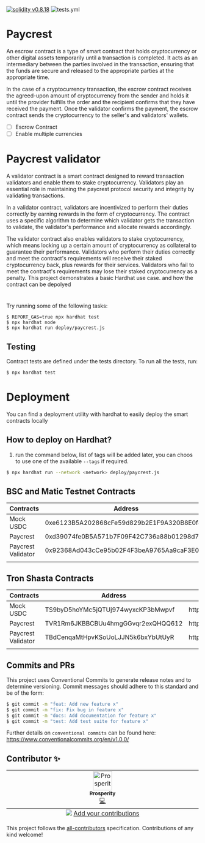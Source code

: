 <p>
    <a href="https://solidity.readthedocs.io/en/v0.8.18/"><img alt="solidity v0.8.18" src="https://badgen.net/badge/solidity/v0.8.17/blue"></a>
    <img src="https://github.com/Vaultka-Project/sake-contracts/actions/workflows/hardhat.yml/badge.svg" alt="tests.yml">
</p>

# Paycrest
An escrow contract is a type of smart contract that holds cryptocurrency or other digital assets temporarily until a transaction is completed. It acts as an intermediary between the parties involved in the transaction, ensuring that the funds are secure and released to the appropriate parties at the appropriate time.

In the case of a cryptocurrency transaction, the escrow contract receives the agreed-upon amount of cryptocurrency from the sender and holds it until the provider fulfills the order and the recipient confirms that they have received the payment. Once the validator confirms the payment, the escrow contract sends the cryptocurrency to the seller's and validators' wallets.

- [ ] Escrow Contract
- [ ] Enable multiple currencies
# 
# Paycrest validator
A validator contract is a smart contract designed to reward transaction validators and enable them to stake cryptocurrency. Validators play an essential role in maintaining the paycrest protocol security and integrity by validating transactions.

In a validator contract, validators are incentivized to perform their duties correctly by earning rewards in the form of cryptocurrency. The contract uses a specific algorithm to determine which validator gets the transaction to validate, the validator's performance and allocate rewards accordingly.

The validator contract also enables validators to stake cryptocurrency, which means locking up a certain amount of cryptocurrency as collateral to guarantee their performance. Validators who perform their duties correctly and meet the contract's requirements will receive their staked cryptocurrency back, plus rewards for their services. Validators who fail to meet the contract's requirements may lose their staked cryptocurrency as a penalty.
This project demonstrates a basic Hardhat use case. and how the contract can be depolyed
# 
Try running some of the following tasks:

```shell
$ REPORT_GAS=true npx hardhat test
$ npx hardhat node
$ npx hardhat run deploy/paycrest.js
```

## Testing

Contract tests are defined under the tests directory. To run all the tests, run:

```bash
$ npx hardhat test
```

# Deployment

You can find a deployment utility with hardhat to easily deploy the smart contracts locally
&nbsp;

## How to deploy on Hardhat?

1. run the command below, list of tags will be added later, you can choos to use one of the available `--tags` if required.

```bash
$ npx hardhat run --network <network> deploy/paycrest.js
```

## BSC and Matic Testnet Contracts

<table>
  <thead>
    <tr>
      <th>Contracts</th>
      <th>Address</th>
    </tr>
  </thead>
  <tbody>
    <tr>
      <td>Mock USDC</td>
      <td>0xe6123B5A202868cFe59d829b2E1F9A320B8E0f4A</td>
    </tr>
    <tr>
      <td>Paycrest</td>
      <td>0xd39074fe0B5A571b7F09F42C736a88b01298d70D</td>
    </tr>
    <tr>
      <td>Paycrest Validator</td>
      <td>0x92368Ad043cCe95b02F4F3beA9765Aa9caF3E070</td>
    </tr>
    <tr>
      <td></td>
      <td></td>
    </tr>
    </tr>
  </tbody>
</table>

## Tron Shasta Contracts

<table>
  <thead>
    <tr>
      <th>Contracts</th>
      <th>Address</th>
      <th>link</th>
    </tr>
  </thead>
  <tbody>
    <tr>
      <td>Mock USDC</td>
      <td>TS9byD5hoYMc5jQTUj974wyxcKP3bMwpvf</td>
      <td>https://shasta.tronscan.org/#/contract/TS9byD5hoYMc5jQTUj974wyxcKP3bMwpvf/code</td>
    </tr>
    <tr>
      <td>Paycrest</td>
      <td>TVR1Rm6JKBBCBUu4hmgGGvqr2exQHQQ612</td>
      <td>https://shasta.tronscan.org/#/contract/TVR1Rm6JKBBCBUu4hmgGGvqr2exQHQQ612/code</td>
    </tr>
    <tr>
      <td>Paycrest Validator</td>
      <td>TBdCenqaMtHpvKSoUoLJJN5k6bxYbUtUyR</td>
      <td>https://shasta.tronscan.org/#/contract/TBdCenqaMtHpvKSoUoLJJN5k6bxYbUtUyR/code</td>
    </tr>
    <tr>
      <td></td>
      <td></td>
      <td></td>
    </tr>
    </tr>
  </tbody>
</table>

## **Commits and PRs**

This project uses Conventional Commits to generate release notes and to determine versioning. Commit messages should adhere to this standard and be of the form:

```bash
$ git commit -m "feat: Add new feature x"
$ git commit -m "fix: Fix bug in feature x"
$ git commit -m "docs: Add documentation for feature x"
$ git commit -m "test: Add test suite for feature x"
```

Further details on `conventional commits` can be found here: https://www.conventionalcommits.org/en/v1.0.0/

## Contributor ✨

<!-- ALL-CONTRIBUTORS-LIST:START - Do not remove or modify this section -->
<!-- prettier-ignore-start -->
<!-- markdownlint-disable -->
<table>
  <tbody>
    <tr>
      <td align="center" valign="top" width="14.28%"><a href="https://onahprosperity.github.io/"><img src="https://avatars.githubusercontent.com/u/40717516?v=4?s=50" width="50px;" alt="Prosperity"/><br /><sub><b>Prosperity</b></sub></a><br /><a href="https://github.com/paycrest/contracts" title="code">💻</a></td>
    </tr>
  </tbody>
  <tfoot>
    <tr>
      <td align="center" size="13px" colspan="7">
        <img src="https://raw.githubusercontent.com/all-contributors/all-contributors-cli/1b8533af435da9854653492b1327a23a4dbd0a10/assets/logo-small.svg">
          <a href="https://all-contributors.js.org/docs/en/bot/usage">Add your contributions</a>
        </img>
      </td>
    </tr>
  </tfoot>
</table>

<!-- markdownlint-restore -->
<!-- prettier-ignore-end -->

<!-- ALL-CONTRIBUTORS-LIST:END -->

This project follows the [all-contributors](https://github.com/all-contributors/all-contributors) specification. Contributions of any kind welcome!
